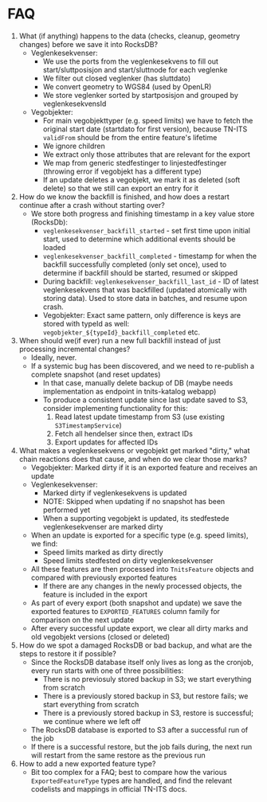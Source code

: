 # FAQ

1. What (if anything) happens to the data (checks, cleanup, geometry changes) before we save it into RocksDB?
    - Veglenkesekvenser:
        - We use the ports from the veglenkesekvens to fill out start/sluttposisjon and start/sluttnode for each veglenke
        - We filter out closed veglenker (has sluttdato)
        - We convert geometry to WGS84 (used by OpenLR)
        - We store veglenker sorted by startposisjon and grouped by veglenkesekvensId
    - Vegobjekter:
        - For main vegobjekttyper (e.g. speed limits) we have to fetch the original start date (startdato for first version), because TN-ITS `validFrom` should be from the entire feature's lifetime
        - We ignore children
        - We extract only those attributes that are relevant for the export
        - We map from generic stedfestinger to linjestedfestinger (throwing error if vegobjekt has a different type)
        - If an update deletes a vegobjekt, we mark it as deleted (soft delete) so that we still can export an entry for it
2. How do we know the backfill is finished, and how does a restart continue after a crash without starting over?
    - We store both progress and finishing timestamp in a key value store (RocksDb):
        - `veglenkesekvenser_backfill_started` - set first time upon initial start, used to determine which additional events should be loaded
        - `veglenkesekvenser_backfill_completed` - timestamp for when the backfill successfully completed (only set once), used to determine if backfill should be started, resumed or skipped
        - During backfill: `veglenkesekvenser_backfill_last_id` - ID of latest veglenkesekvens that was backfilled (updated atomically with storing data). Used to store data in batches, and resume upon crash.
        - Vegobjekter: Exact same pattern, only difference is keys are stored with typeId as well: `vegobjekter_${typeId}_backfill_completed` etc.
3. When should we(if ever) run a new full backfill instead of just processing incremental changes?
    - Ideally, never.
    - If a systemic bug has been discovered, and we need to re-publish a complete snapshot (and reset updates)
        - In that case, manually delete backup of DB (maybe needs implementation as endpoint in tnits-katalog webapp)
        - To produce a consistent update since last update saved to S3, consider implementing functionality for this:
            1. Read latest update timestamp from S3 (use existing `S3TimestampService`)
            2. Fetch all hendelser since then, extract IDs
            3. Export updates for affected IDs
4. What makes a veglenkesekvens or vegobjekt get marked "dirty," what chain reactions does that cause, and when do we clear those marks?
    - Vegobjekter: Marked dirty if it is an exported feature and receives an update
    - Veglenkesekvenser:
        - Marked dirty if veglenkesekvens is updated
        - NOTE: Skipped when updating if no snapshot has been performed yet
        - When a supporting vegobjekt is updated, its stedfestede veglenkesekvenser are marked dirty
    - When an update is exported for a specific type (e.g. speed limits), we find:
        - Speed limits marked as dirty directly
        - Speed limits stedfested on dirty veglenkesekvenser
    - All these features are then processed into `TnitsFeature` objects and compared with previously exported features
        - If there are any changes in the newly processed objects, the feature is included in the export
    - As part of every export (both snapshot and update) we save the exported features to `EXPORTED_FEATURES` column family for comparison on the next update
    - After every successful update export, we clear all dirty marks and old vegobjekt versions (closed or deleted)
5. How do we spot a damaged RocksDB or bad backup, and what are the steps to restore it if possible?
    - Since the RocksDB database itself only lives as long as the cronjob, every run starts with one of three possibilities:
        - There is no previosuly stored backup in S3; we start everything from scratch
        - There is a previously stored backup in S3, but restore fails; we start everything from scratch
        - There is a previously stored backup in S3, restore is successful; we continue where we left off
    - The RocksDB database is exported to S3 after a successful run of the job
    - If there is a successful restore, but the job fails during, the next run will restart from the same restore as the previous run
6. How to add a new exported feature type?
    - Bit too complex for a FAQ; best to compare how the various `ExportedFeatureType` types are handled, and find the relevant codelists and mappings in official TN-ITS docs.
